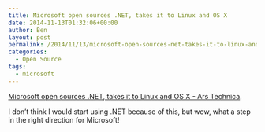 ```yaml
---
title: Microsoft open sources .NET, takes it to Linux and OS X
date: 2014-11-13T01:32:06+00:00
author: Ben
layout: post
permalink: /2014/11/13/microsoft-open-sources-net-takes-it-to-linux-and-os-x/
categories:
  - Open Source
tags:
  - microsoft
---
```

[Microsoft open sources .NET, takes it to Linux and OS X - Ars Technica](http://arstechnica.com/information-technology/2014/11/microsoft-open-sources-net-takes-it-to-linux-and-os-x/).

I don&#8217;t think I would start using .NET because of this, but wow, what a step in the right direction for Microsoft!